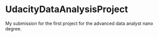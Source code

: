 # UdacityDataAnalysisProject
My submission for the first project for the advanced data analyst nano degree.
